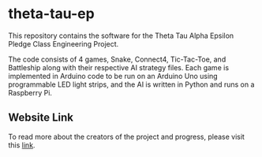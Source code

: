 # theta-tau-ep

This repository contains the software for the Theta Tau Alpha Epsilon Pledge Class Engineering Project. 

The code consists of 4 games, Snake, Connect4, Tic-Tac-Toe, and Battleship along with their respective AI strategy files. Each game is implemented in Arduino code to be run on an Arduino Uno using programmable LED light strips, and the AI is written in Python and runs on a Raspberry Pi.

## Website Link
To read more about the creators of the project and progress, please visit this [link](https://alpha-epsilon-ep-website.glitch.me/).
